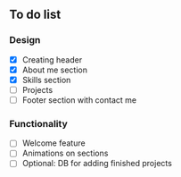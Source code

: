 ## To do list

### Design 
- [x] Creating header
- [x] About me section
- [x] Skills section 
- [ ] Projects
- [ ] Footer section with contact me

### Functionality 

- [ ] Welcome feature
- [ ] Animations on sections
- [ ] Optional: DB for adding finished projects

